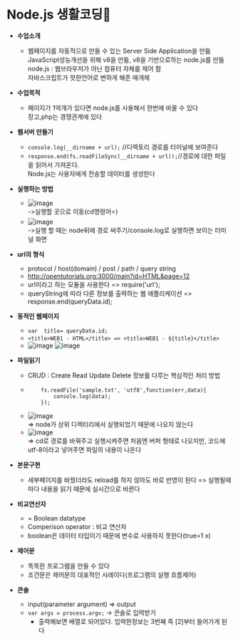 # Node.js 생활코딩📒

* __수업소개__
    * 웹페이지를 자동적으로 만들 수 있는 Server Side Application을 만듦<br>
JavaScript성능개선을 위해 v8을 만듦, v8을 기반으로하는 node.js를 만듦<br>
node.js : 웹브라우저가 아닌 컴퓨터 자체를 제어 함<br>
자바스크립트가 핫한언어로 변하게 해준 매개체

* __수업목적__
    * 페이지가 1억개가 있다면  node.js를 사용해서 한번에 바꿀 수 있다<br>
장고,php는 경쟁관계에 있다

* __웹서버 만들기__
   
    * ```console.log(__dirname + url);``` //디렉토리 경로를 터미널에 보여준다
    * ```response.end(fs.readFileSync(__dirname + url));```//경로에 대한 파일을 읽어서 가져온다.<br>
Node.js는 사용자에게 전송할 데이터를 생성한다

* __실행하는 방법__

    * ![image](https://user-images.githubusercontent.com/73941301/156971818-0e651398-686d-450b-ade6-6d71dc6a49c4.png)<br>
->실행할 곳으로 이동(cd명령어⭐)<br>
    * ![image](https://user-images.githubusercontent.com/73941301/156971661-7c961828-8b84-4451-ad4c-745c5af672dc.png)<br>
->실행 할 때는 node뒤에 경로 써주기/console.log로 실행하면 보이는 터미널 화면

* __url의 형식__
   * protocol / host(domain) / post / path / query string
   * http://opentutorials.org:3000/main?id=HTML&page=12
   * url이라고 하는 모듈을 사용한다 => require('url');
   * queryString에 따라 다른 정보를 출력하는 웹 애플리케이션 => response.end(queryData.id);
* __동적인 웹페이지__
    
   * ```var  title= queryData.id;```
   * ```<title>WEB1 - HTML</title> => <title>WEB1 - ${title}</title>```
   * ![image](https://user-images.githubusercontent.com/73941301/157686313-7e7593c1-5fc1-48bd-a0c9-8058fe192b15.png)
     ![image](https://user-images.githubusercontent.com/73941301/157686401-18b9b133-d51d-4c87-aad5-eaf595f8f7a7.png)
* __파일읽기__
   * CRUD : Create Read Update Delete 정보를 다루는 핵심적인 처리 방법
   * ``` var fs = require('fs');
         fs.readFile('sample.txt', 'utf8',function(err,data){
             console.log(data);
         });
     ```
   * ![image](https://user-images.githubusercontent.com/73941301/157787089-4b6fe42a-73d7-4205-8f6a-a3dbab2239c8.png)<br>
      => node가 상위 디렉터리에서 실행되었기 때문에 나오지 않는다
   * ![image](https://user-images.githubusercontent.com/73941301/157787203-2d83fb81-780c-41fa-a97f-48cd0539dfe3.png)<br>
      => cd로 경로를 바꿔주고 실행시켜주면 처음엔 버퍼 형태로 나오지만, 코드에 utf-8이라고 넣어주면 파일의 내용이 나온다
* __본문구현__
   * 세부페이지를 바꿨더라도 reload를 하지 않아도 바로 반영이 된다 => 실행될때마다 내용을 읽기 때문에 실시간으로 바뀐다
* __비교연산자__
   * = Boolean datatype
   * Comperison operator : 비교 연산자
   * boolean은 데이터 타입이기 때문에 변수로 사용하지 못한다(true=1 x)
* __제어문__
   * 똑똑한 프로그램을 만들 수 있다
   * 조건문은 제어문의 대표적인 사례이다(프로그램의 실행 흐름제어)
* __콘솔__
   * input(parameter argument) => output
   * ``` var args = process.argv; ``` -> 콘솔로 입력받기
      * 출력해보면 배열로 되어있다. 입력한정보는 3번째 즉 [2]부터 들어가게 된다

